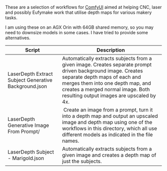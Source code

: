 These are a selection of workflows for [ComfyUI](https://github.com/comfyanonymous/ComfyUI) aimed at helping CNC, laser and possibly Eufymake work that utilise depth maps for various makery tasks.

I am using these on an AGX Orin with 64GB shared memory, so you may need to downsize models in some cases. I have tried to provide some alternatives.

| Script      | Description |
| ----------- | ----------- |
| LaserDepth Extract Subject Generative Background.json | Automatically extracts subjects from a given image. Creates separate prompt driven background image. Creates separate depth maps of each and merges them into one depth map, and creates a merged normal image. Both resulting output images are upscaled by 4x. |
| LaserDepth Generative Image From Prompt/ | Create an image from a prompt, turn it into a depth map and output an upscaled image and depth map using one of the workflows in this directory, which all use different models as indicated in the file names. |
| LaserDepth Subject - Marigold.json | Automatically extracts subjects from a given image and creates a depth map of just the subjects. |
